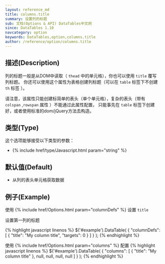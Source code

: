 ```yaml
---
layout: reference_md
title: columns.title
summary: 设置列的标题
sub: 文档(Options & API) DataTables中文网
since: DataTables 1.10
navcategory: option
keywords: DataTables,option,columns.title
author: /reference/option/columns.title
---
```


## 描述(Description)
列的标题一般是从DOM中读取（ `thead` 中的单元格），你也可以使用 `title` 覆写列标题。
你还可以使用这个属性为表格创建列标题（可以在 `table` 标签下不创建 `th` 标签 ）。

请注意，该属性只能创建标简单的表头（单个单元格），复杂的表头（带有 `colspan` ,`rowspan` 属性 ）不能通过此属性配置，
只能事先在 `table` 标签下创建好，或者使用标准的dom/jQuery方法去构造。

## 类型(Type)
这个选项能够接受以下类型的参数：

- {% include href/type/Javascript.html param="string" %}

## 默认值(Default)

- 从列的表头单元格获取数据

## 例子(Example)
使用 {% include href/Options.html param="columnDefs" %} 设置 `title`

设置第一列的标题

{% highlight javascript linenos %}
$('#example').DataTable( {
  "columnDefs": [
      { "title": "My column title", "targets": 0 }
    ]
} );
{% endhighlight %}

使用 {% include href/Options.html param="columns" %} 配置
{% highlight javascript linenos %}
$('#example').DataTable( {
  "columns": [
      { "title": "My column title" },
      null,
      null,
      null,
      null
    ]
} );
{% endhighlight %}
